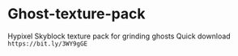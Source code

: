 # Ghost-texture-pack
Hypixel Skyblock texture pack for grinding ghosts
Quick download `https://bit.ly/3WY9gGE`
